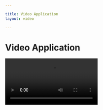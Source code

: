```yaml
---

title: Video Application
layout: video

---
```


# Video Application

<video autoplay="true" controls="true">
	<source src="/videos/bsheehan_portfolio.mp4" type="video/mp4">
</video>